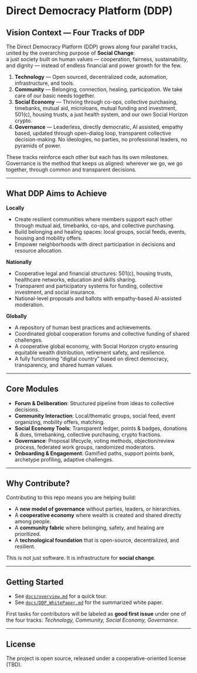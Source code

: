 # Direct Democracy Platform (DDP)

## Vision Context — Four Tracks of DDP
The Direct Democracy Platform (DDP) grows along four parallel tracks, united by the overarching purpose of **Social Change**:  
a just society built on human values — cooperation, fairness, sustainability, and dignity — instead of endless financial and power growth for the few.

1. **Technology** — Open sourced, decentralized code, automation, infrastructure, and tools.  
2. **Community** — Belonging, connection, healing, participation. We take care of our basic needs together.  
3. **Social Economy** — Thriving through co-ops, collective purchasing, timebanks, mutual aid, microloans, mutual funding and investment, 501(c), housing trusts, a just health system, and our own Social Horizon crypto.  
4. **Governance** — Leaderless, directly democratic, AI assisted, empathy based, updated through open-dialog loop, transparent collective decision-making. No ideologies, no parties, no professional leaders, no pyramids of power.

These tracks reinforce each other but each has its own milestones. Governance is the method that keeps us aligned: wherever we go, we go together, through common and transparent decisions.

---

## What DDP Aims to Achieve

**Locally**  
- Create resilient communities where members support each other through mutual aid, timebanks, co-ops, and collective purchasing.  
- Build belonging and healing spaces: local groups, social feeds, events, housing and mobility offers.  
- Empower neighborhoods with direct participation in decisions and resource allocation.  

**Nationally**  
- Cooperative legal and financial structures: 501(c), housing trusts, healthcare networks, education and skills sharing.  
- Transparent and participatory systems for funding, collective investment, and social insurance.  
- National-level proposals and ballots with empathy-based AI-assisted moderation.  

**Globally**  
- A repository of human best practices and achievements.  
- Coordinated global cooperation forums and collective funding of shared challenges.  
- A cooperative global economy, with Social Horizon crypto ensuring equitable wealth distribution, retirement safety, and resilience.  
- A fully functioning “digital country” based on direct democracy, transparency, and shared human values.  

---

## Core Modules

- **Forum & Deliberation**: Structured pipeline from ideas to collective decisions.  
- **Community Interaction**: Local/thematic groups, social feed, event organizing, mobility offers, matching.  
- **Social Economy Tools**: Transparent ledger, points & badges, donations & dues, timebanking, collective purchasing, crypto fractions.  
- **Governance**: Proposal lifecycle, voting methods, objection/review process, federated work groups, randomized moderators.  
- **Onboarding & Engagement**: Gamified paths, support points bank, archetype profiling, adaptive challenges.  

---

## Why Contribute?

Contributing to this repo means you are helping build:  
- A **new model of governance** without parties, leaders, or hierarchies.  
- A **cooperative economy** where wealth is created and shared directly among people.  
- A **community fabric** where belonging, safety, and healing are prioritized.  
- A **technological foundation** that is open-source, decentralized, and resilient.  

This is not just software. It is infrastructure for **social change**.  

---

## Getting Started

- See [`docs/overview.md`](./docs/overview.md) for a quick tour.  
- See [`docs/DDP_WhitePaper.md`](./docs/DDP_WhitePaper.md) for the summarized white paper.  
<!-- Optional links below: add these files to the repo root if you want them live -->
<!-- - See [`DDP_Knowledge_2.txt`](./DDP_Knowledge_2.txt) for verified facts.   -->
<!-- - See [`DDP_Tech_Roadmap.docx`](./DDP_Tech_Roadmap.docx) for detailed stack and milestones.   -->
<!-- - See [`DDP_Vision.docx`](./DDP_Vision.docx) for the full long-term vision.   -->

First tasks for contributors will be labeled as **good first issue** under one of the four tracks: *Technology, Community, Social Economy, Governance*.  

---

## License
The project is open source, released under a cooperative-oriented license (TBD).  
